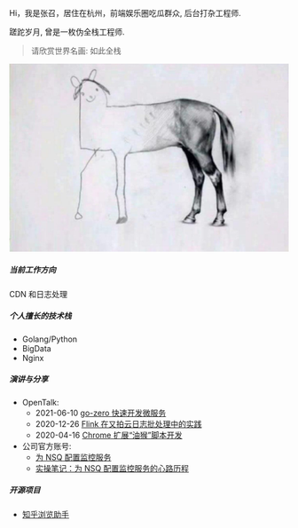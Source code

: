 Hi，我是张召，居住在杭州，前端娱乐圈吃瓜群众, 后台打杂工程师.

蹉跎岁月, 曾是一枚伪全栈工程师.
> 请欣赏世界名画: 如此全栈

![full-stack](/img/icon.jpg)

##### 当前工作方向
CDN 和日志处理

##### 个人擅长的技术栈
+ Golang/Python
+ BigData
+ Nginx

##### 演讲与分享
- OpenTalk:
    - 2021-06-10 [go-zero 快速开发微服务](https://github.com/kougazhang/go-zero-demo)
    - 2020-12-26 [Flink 在又拍云日志批处理中的实践](http://shangzhibo.tv/watch/10230926)
    - 2020-04-16 [Chrome 扩展“油猴”脚本开发](http://shangzhibo.tv/watch/10036080)
- 公司官方账号:
    - [为 NSQ 配置监控服务](https://zhuanlan.zhihu.com/p/375765747)
    - [实操笔记：为 NSQ 配置监控服务的心路历程](https://mp.weixin.qq.com/s/u3PTw3ZBQ5afMK7FrJan8Q)

##### 开源项目
+ [知乎浏览助手](https://github.com/kougazhang/zhihuHelper)
